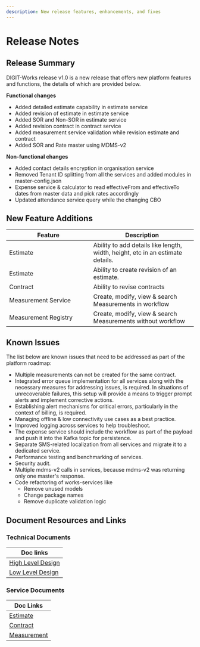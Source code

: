 ```yaml
---
description: New release features, enhancements, and fixes
---
```


# Release Notes

## Release Summary <a href="#release-summary" id="release-summary"></a>

DIGIT-Works release v1.0 is a new release that offers new platform features and functions, the details of which are provided below.

**Functional changes**&#x20;

* Added detailed estimate capability in estimate service
* Added revision of estimate in estimate service
* Added SOR and Non-SOR in estimate service
* Added revision contract in contract service
* Added measurement service validation while revision estimate and contract
* Added SOR and Rate master using MDMS-v2

**Non-functional changes**&#x20;

* Added contact details encryption in organisation service
* Removed Tenant ID splitting from all the services and added modules in master-config.json
* Expense service & calculator to read effectiveFrom and effectiveTo dates from master data and pick rates accordingly
* Updated attendance service query while the changing CBO

## New ‌Feature Additions <a href="#new-feature-additions" id="new-feature-additions"></a>

<table><thead><tr><th width="210">Feature</th><th>Description</th></tr></thead><tbody><tr><td>Estimate</td><td>Ability to add details like length, width, height, etc in an estimate details.</td></tr><tr><td>Estimate</td><td>Ability to create revision of an estimate.</td></tr><tr><td>Contract</td><td>Ability to revise contracts</td></tr><tr><td>Measurement Service</td><td>Create, modify, view &#x26; search Measurements in workflow</td></tr><tr><td>Measurement Registry</td><td>Create, modify, view &#x26; search Measurements without workflow</td></tr></tbody></table>

## Known Issues

The list below are known issues that need to be addressed as part of the platform roadmap:

* Multiple measurements can not be created for the same contract.
* Integrated error queue implementation for all services along with the necessary measures for addressing issues, is required. In situations of unrecoverable failures, this setup will provide a means to trigger prompt alerts and implement corrective actions.
* Establishing alert mechanisms for critical errors, particularly in the context of billing, is required.&#x20;
* Managing offline & low connectivity use cases as a best practice.
* Improved logging across services to help troubleshoot.
* The expense service should include the workflow as part of the payload and push it into the Kafka topic for persistence.&#x20;
* Separate SMS-related localization from all services and migrate it to a dedicated service.
* Performance testing and benchmarking of services.
* Security audit.
* Multiple mdms-v2 calls in services, because mdms-v2 was returning only one master's response.
* Code refactoring of works-services like
  * Remove unused models
  * Change package names
  * Remove duplicate validation logic

## Document Resources and Links <a href="#document-resources-and-links" id="document-resources-and-links"></a>

### Technical Documents

| Doc links                                                 |
| --------------------------------------------------------- |
| [High Level Design](../architecture/high-level-design.md) |
| [Low Level Design](../architecture/low-level-design/)     |

### Service Documents

| Doc Links                                                                             |
| ------------------------------------------------------------------------------------- |
| [Estimate](../platform-services/estimate.md)                                          |
| [Contract](../configuration/service-configuration/contract.md)                        |
| [Measurement](../architecture/low-level-design/services/detailed-measurement-book.md) |
